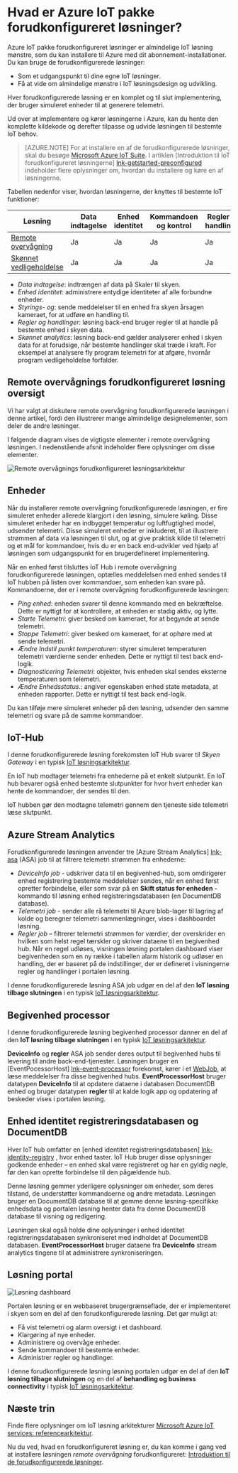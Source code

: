 <properties
 pageTitle="Azure IoT forudkonfigureret løsninger | Microsoft Azure"
 description="En beskrivelse af Azure IoT forudkonfigureret løsninger og deres arkitektur med links til yderligere ressourcer."
 services=""
 suite="iot-suite"
 documentationCenter=""
 authors="dominicbetts"
 manager="timlt"
 editor=""/>

<tags
 ms.service="iot-suite"
 ms.devlang="na"
 ms.topic="get-started-article"
 ms.tgt_pltfrm="na"
 ms.workload="na"
 ms.date="08/09/2016"
 ms.author="dobett"/>

# <a name="what-are-the-azure-iot-suite-preconfigured-solutions"></a>Hvad er Azure IoT pakke forudkonfigureret løsninger?

Azure IoT pakke forudkonfigureret løsninger er almindelige IoT løsning mønstre, som du kan installere til Azure med dit abonnement-installationer. Du kan bruge de forudkonfigurerede løsninger:

- Som et udgangspunkt til dine egne IoT løsninger.
- Få at vide om almindelige mønstre i IoT løsningsdesign og udvikling.

Hver forudkonfigurerede løsning er en komplet og til slut implementering, der bruger simuleret enheder til at generere telemetri.

Ud over at implementere og kører løsningerne i Azure, kan du hente den komplette kildekode og derefter tilpasse og udvide løsningen til bestemte IoT behov.

> [AZURE.NOTE] For at installere en af de forudkonfigurerede løsninger, skal du besøge [Microsoft Azure IoT Suite][lnk-azureiotsuite]. I artiklen [Introduktion til IoT forudkonfigureret løsningerne] [ lnk-getstarted-preconfigured] indeholder flere oplysninger om, hvordan du installere og køre en af løsningerne.

Tabellen nedenfor viser, hvordan løsningerne, der knyttes til bestemte IoT funktioner:

| Løsning | Data indtagelse | Enhed identitet | Kommandoen og kontrol | Regler og handlinger | Skønnet Analytics |
|------------------------|-----|-----|-----|-----|-----|
| [Remote overvågning][lnk-getstarted-preconfigured] | Ja | Ja | Ja | Ja | -   |
| [Skønnet vedligeholdelse][lnk-predictive-maintenance] | Ja | Ja | Ja | Ja | Ja |

- *Data indtagelse*: indtrængen af data på Skaler til skyen.
- *Enhed identitet*: administrere entydige identiteter af alle forbundne enheder.
- *Styrings- og*: sende meddelelser til en enhed fra skyen årsagen kameraet, for at udføre en handling til.
- *Regler og handlinger*: løsning back-end bruger regler til at handle på bestemte enhed i skyen data.
- *Skønnet analytics*: løsning back-end gælder analyserer enhed i skyen data for at forudsige, når bestemte handlinger skal træde i kraft. For eksempel at analysere fly program telemetri for at afgøre, hvornår program vedligeholdelse forfalder.

## <a name="remote-monitoring-preconfigured-solution-overview"></a>Remote overvågnings forudkonfigureret løsning oversigt

Vi har valgt at diskutere remote overvågning forudkonfigurerede løsningen i denne artikel, fordi den illustrerer mange almindelige designelementer, som deler de andre løsninger.

I følgende diagram vises de vigtigste elementer i remote overvågning løsningen. I nedenstående afsnit indeholder flere oplysninger om disse elementer.

![Remote overvågnings forudkonfigureret løsningsarkitektur][img-remote-monitoring-arch]

## <a name="devices"></a>Enheder

Når du installerer remote overvågning forudkonfigurerede løsningen, er fire simuleret enheder allerede klargjort i den løsning, simulere køling. Disse simuleret enheder har en indbygget temperatur og luftfugtighed model, udsender telemetri. Disse simuleret enheder er inkluderet, til at illustrere strømmen af data via løsningen til slut, og at give praktisk kilde til telemetri og et mål for kommandoer, hvis du er en back end-udvikler ved hjælp af løsningen som udgangspunkt for en brugerdefineret implementering.

Når en enhed først tilsluttes IoT Hub i remote overvågning forudkonfigurerede løsningen, optælles meddelelsen med enhed sendes til IoT hubben på listen over kommandoer, som enheden kan svare på. Kommandoerne, der er i remote overvågning forudkonfigurerede løsningen: 

- *Ping enhed*: enheden svarer til denne kommando med en bekræftelse. Dette er nyttigt for at kontrollere, at enheden er stadig aktiv, og lytte.
- *Starte Telemetri*: giver besked om kameraet, for at begynde at sende telemetri.
- *Stoppe Telemetri*: giver besked om kameraet, for at ophøre med at sende telemetri.
- *Ændre Indstil punkt temperaturen*: styrer simuleret temperaturen telemetri værdierne sender enheden. Dette er nyttigt til test back end-logik.
- *Diagnosticering Telemetri*: objekter, hvis enheden skal sendes eksterne temperaturen som telemetri.
- *Ændre Enhedsstatus*.: angiver egenskaben enhed state metadata, at enheden rapporter. Dette er nyttigt til test back end-logik.

Du kan tilføje mere simuleret enheder på den løsning, udsender den samme telemetri og svare på de samme kommandoer. 

## <a name="iot-hub"></a>IoT-Hub

I denne forudkonfigurerede løsning forekomsten IoT Hub svarer til *Skyen Gateway* i en typisk [IoT løsningsarkitektur][lnk-what-is-azure-iot].

En IoT hub modtager telemetri fra enhederne på et enkelt slutpunkt. En IoT hub bevarer også enhed bestemte slutpunkter for hvor hvert enheder kan hente de kommandoer, der sendes til den.

IoT hubben gør den modtagne telemetri gennem den tjeneste side telemetri læse slutpunkt.

## <a name="azure-stream-analytics"></a>Azure Stream Analytics

Forudkonfigurerede løsningen anvender tre [Azure Stream Analytics] [ lnk-asa] (ASA) job til at filtrere telemetri strømmen fra enhederne:


- *DeviceInfo job* - udskriver data til en begivenhed-hub, som omdirigerer enhed registrering bestemte meddelelser sendes, når en enhed først opretter forbindelse, eller som svar på en **Skift status for enheden** -kommando til løsning enhed registreringsdatabasen (en DocumentDB database). 
- *Telemetri job* - sender alle rå telemetri til Azure blob-lager til lagring af kolde og beregner telemetri sammenlægninger, vises i dashboardet løsning.
- *Regler job* – filtrerer telemetri strømmen for værdier, der overskrider en hvilken som helst regel tærskler og skriver dataene til en begivenhed hub. Når en regel udløses, visningen løsning portalen dashboard viser begivenheden som en ny række i tabellen alarm historik og udløser en handling, der er baseret på de indstillinger, der er defineret i visningerne regler og handlinger i portalen løsning.

I denne forudkonfigurerede løsning ASA job udgør en del af den **IoT løsning tilbage slutningen** i en typisk [IoT løsningsarkitektur][lnk-what-is-azure-iot].

## <a name="event-processor"></a>Begivenhed processor

I denne forudkonfigurerede løsning begivenhed processor danner en del af den **IoT løsning tilbage slutningen** i en typisk [IoT løsningsarkitektur][lnk-what-is-azure-iot].

**DeviceInfo** og **regler** ASA job sender deres output til begivenhed hubs til levering til andre back-end-tjenester. Løsningen bruger en [EventPocessorHost] [ lnk-event-processor] forekomst, kører i et [WebJob][lnk-web-job], at læse meddelelser fra disse begivenhed hubs. **EventProcessorHost** bruger datatypen **DeviceInfo** til at opdatere dataene i databasen DocumentDB enhed og bruger datatypen **regler** til at kalde logik app og opdatering af beskeder vises i portalen løsning.

## <a name="device-identity-registry-and-documentdb"></a>Enhed identitet registreringsdatabasen og DocumentDB

Hver IoT hub omfatter en [enhed identitet registreringsdatabasen] [ lnk-identity-registry] , hvor enhed taster. IoT Hub bruger disse oplysninger godkende enheder – en enhed skal være registreret og har en gyldig nøgle, før den kan oprette forbindelse til den pågældende hub.

Denne løsning gemmer yderligere oplysninger om enheder, som deres tilstand, de understøtter kommandoerne og andre metadata. Løsningen bruger en DocumentDB database til at gemme denne løsning-specifikke enhedsdata og portalen løsning henter data fra denne DocumentDB database til visning og redigering.

Løsningen skal også holde dine oplysninger i enhed identitet registreringsdatabasen synkroniseret med indholdet af DocumentDB databasen. **EventProcessorHost** bruger dataene fra **DeviceInfo** stream analytics tingene til at administrere synkroniseringen.

## <a name="solution-portal"></a>Løsning portal

![Løsning dashboard][img-dashboard]

Portalen løsning er en webbaseret brugergrænseflade, der er implementeret i skyen som en del af den forudkonfigurerede løsning. Det gør muligt at:

- Få vist telemetri og alarm oversigt i et dashboard.
- Klargøring af nye enheder.
- Administrere og overvåge enheder.
- Sende kommandoer til bestemte enheder.
- Administrer regler og handlinger.

I denne forudkonfigurerede løsning løsning portalen udgør en del af den **IoT løsning tilbage slutningen** og en del af **behandling og business connectivity** i typisk [IoT løsningsarkitektur][lnk-what-is-azure-iot].

## <a name="next-steps"></a>Næste trin

Finde flere oplysninger om IoT løsning arkitekturer [Microsoft Azure IoT services: referencearkitektur][lnk-refarch].

Nu du ved, hvad en forudkonfigureret løsning er, du kan komme i gang ved at installere løsningen *remote overvågning* forudkonfigureret: [Introduktion til de forudkonfigurerede løsninger][lnk-getstarted-preconfigured].

[img-remote-monitoring-arch]: ./media/iot-suite-what-are-preconfigured-solutions/remote-monitoring-arch1.png
[img-dashboard]: ./media/iot-suite-what-are-preconfigured-solutions/dashboard.png
[lnk-what-is-azure-iot]: iot-suite-what-is-azure-iot.md
[lnk-asa]: https://azure.microsoft.com/documentation/services/stream-analytics/
[lnk-event-processor]: ../event-hubs/event-hubs-programming-guide.md#event-processor-host
[lnk-web-job]: ../app-service-web/web-sites-create-web-jobs.md
[lnk-identity-registry]: ../iot-hub/iot-hub-devguide-identity-registry.md
[lnk-predictive-maintenance]: iot-suite-predictive-overview.md
[lnk-azureiotsuite]: https://www.azureiotsuite.com/
[lnk-refarch]: http://download.microsoft.com/download/A/4/D/A4DAD253-BC21-41D3-B9D9-87D2AE6F0719/Microsoft_Azure_IoT_Reference_Architecture.pdf
[lnk-getstarted-preconfigured]: iot-suite-getstarted-preconfigured-solutions.md